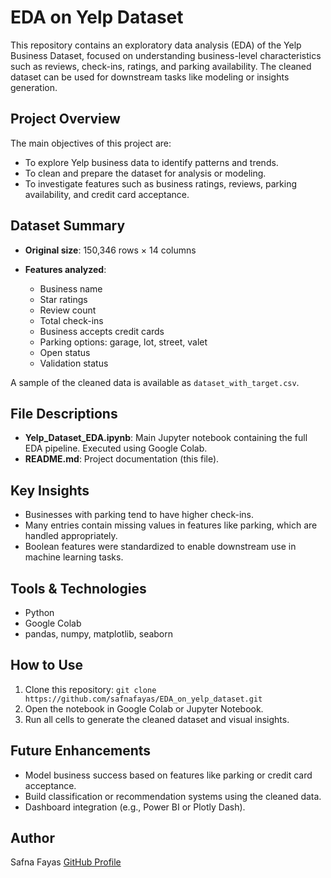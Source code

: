 # EDA on Yelp Dataset

This repository contains an exploratory data analysis (EDA) of the Yelp Business Dataset, focused on understanding business-level characteristics such as reviews, check-ins, ratings, and parking availability. The cleaned dataset can be used for downstream tasks like modeling or insights generation.

## Project Overview

The main objectives of this project are:

* To explore Yelp business data to identify patterns and trends.
* To clean and prepare the dataset for analysis or modeling.
* To investigate features such as business ratings, reviews, parking availability, and credit card acceptance.

## Dataset Summary

* **Original size**: 150,346 rows × 14 columns
* **Features analyzed**:

  * Business name
  * Star ratings
  * Review count
  * Total check-ins
  * Business accepts credit cards
  * Parking options: garage, lot, street, valet
  * Open status
  * Validation status

A sample of the cleaned data is available as `dataset_with_target.csv`.

## File Descriptions

* **Yelp\_Dataset\_EDA.ipynb**: Main Jupyter notebook containing the full EDA pipeline. Executed using Google Colab.
* **README.md**: Project documentation (this file).

## Key Insights

* Businesses with parking tend to have higher check-ins.
* Many entries contain missing values in features like parking, which are handled appropriately.
* Boolean features were standardized to enable downstream use in machine learning tasks.

## Tools & Technologies

* Python
* Google Colab
* pandas, numpy, matplotlib, seaborn

## How to Use

1. Clone this repository:
   `git clone https://github.com/safnafayas/EDA_on_yelp_dataset.git`
2. Open the notebook in Google Colab or Jupyter Notebook.
3. Run all cells to generate the cleaned dataset and visual insights.

## Future Enhancements

* Model business success based on features like parking or credit card acceptance.
* Build classification or recommendation systems using the cleaned data.
* Dashboard integration (e.g., Power BI or Plotly Dash).

## Author

Safna Fayas
[GitHub Profile](https://github.com/safnafayas)


